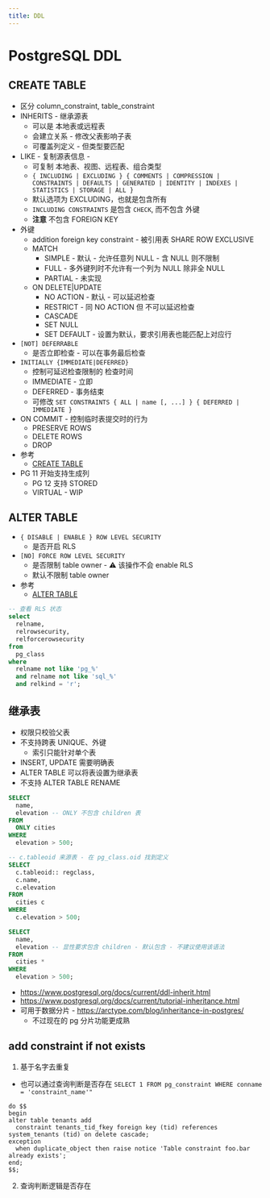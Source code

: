 ```yaml
---
title: DDL
---
```


# PostgreSQL DDL

## CREATE TABLE

- 区分 column_constraint, table_constraint
- INHERITS - 继承源表
  - 可以是 本地表或远程表
  - 会建立关系 - 修改父表影响子表
  - 可覆盖列定义 - 但类型要匹配
- LIKE - 复制源表信息 -
  - 可复制 本地表、视图、远程表、组合类型
  - `{ INCLUDING | EXCLUDING } { COMMENTS | COMPRESSION | CONSTRAINTS | DEFAULTS | GENERATED | IDENTITY | INDEXES | STATISTICS | STORAGE | ALL }`
  - 默认选项为 EXCLUDING，也就是包含所有
  - `INCLUDING CONSTRAINTS` 是包含 `CHECK`, 而不包含 外键
  - **注意** 不包含 FOREIGN KEY
- 外键
  - addition foreign key constraint - 被引用表 SHARE ROW EXCLUSIVE
  - MATCH
    - SIMPLE - 默认 - 允许任意列 NULL - 含 NULL 则不限制
    - FULL - 多外键列时不允许有一个列为 NULL 除非全 NULL
    - PARTIAL - 未实现
  - ON DELETE|UPDATE
    - NO ACTION - 默认 - 可以延迟检查
    - RESTRICT - 同 NO ACTION 但 不可以延迟检查
    - CASCADE
    - SET NULL
    - SET DEFAULT - 设置为默认，要求引用表也能匹配上对应行
- `[NOT] DEFERRABLE`
  - 是否立即检查 - 可以在事务最后检查
- `INITIALLY {IMMEDIATE|DEFERRED}`
  - 控制可延迟检查限制的 检查时间
  - IMMEDIATE - 立即
  - DEFERRED - 事务结束
  - 可修改 `SET CONSTRAINTS { ALL | name [, ...] } { DEFERRED | IMMEDIATE }`
- ON COMMIT - 控制临时表提交时的行为
  - PRESERVE ROWS
  - DELETE ROWS
  - DROP
- 参考
  - [CREATE TABLE](https://www.postgresql.org/docs/current/sql-createtable.html)
- PG 11 开始支持生成列
  - PG 12 支持 STORED
  - VIRTUAL - WIP

## ALTER TABLE

- `{ DISABLE | ENABLE } ROW LEVEL SECURITY`
  - 是否开启 RLS
- `[NO] FORCE ROW LEVEL SECURITY`
  - 是否限制 table owner - ⚠️ 该操作不会 enable RLS
  - 默认不限制 table owner
- 参考
  - [ALTER TABLE](https://www.postgresql.org/docs/current/sql-altertable.html)

```sql
-- 查看 RLS 状态
select
  relname,
  relrowsecurity,
  relforcerowsecurity
from
  pg_class
where
  relname not like 'pg_%'
  and relname not like 'sql_%'
  and relkind = 'r';
```

## 继承表

- 权限只校验父表
- 不支持跨表 UNIQUE、外键
  - 索引只能针对单个表
- INSERT, UPDATE 需要明确表
- ALTER TABLE 可以将表设置为继承表
- 不支持 ALTER TABLE RENAME

```sql
SELECT
  name,
  elevation -- ONLY 不包含 children 表
FROM
  ONLY cities
WHERE
  elevation > 500;

-- c.tableoid 来源表 - 在 pg_class.oid 找到定义
SELECT
  c.tableoid:: regclass,
  c.name,
  c.elevation
FROM
  cities c
WHERE
  c.elevation > 500;

SELECT
  name,
  elevation -- 显性要求包含 children - 默认包含 - 不建议使用该语法
FROM
  cities *
WHERE
  elevation > 500;
```

- https://www.postgresql.org/docs/current/ddl-inherit.html
- https://www.postgresql.org/docs/current/tutorial-inheritance.html
- 可用于数据分片 - https://arctype.com/blog/inheritance-in-postgres/
  - 不过现在的 pg 分片功能更成熟

## add constraint if not exists

1. 基于名字去重复

- 也可以通过查询判断是否存在 `SELECT 1 FROM pg_constraint WHERE conname = 'constraint_name'"`

```
do $$
begin
alter table tenants add
  constraint tenants_tid_fkey foreign key (tid) references system_tenants (tid) on delete cascade;
exception
  when duplicate_object then raise notice 'Table constraint foo.bar already exists';
end;
$$;
```

2. 查询判断逻辑是否存在
